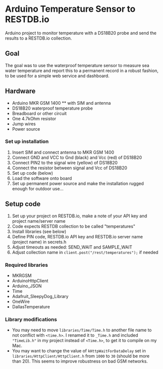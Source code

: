 # Arduino Temperature Sensor to RESTDB.io
Arduino project to monitor temperature with a DS18B20 probe and send the results to a RESTDB.io collection.

## Goal
The goal was to use the waterproof temperature sensor to measure sea water temperature and report this to a permanent record in a robust fashion, to be used for a simple web service and dashboard.

## Hardware

* Arduino MKR GSM 1400
** with SIM and antenna
* DS18B20 waterproof temperature probe
* Breadboard or other circuit
* One 4.7kOhm resistor
* Jump wires
* Power source

### Set up installation

1. Insert SIM and connect antenna to MKR GSM 1400
1. Connect GND and VCC to Gnd (black) and Vcc (red) of DS18B20
1. Connect PIN2 to the signal wire (yellow) of DS18B20
1. Connect the resistor between signal and Vcc of DS18B20
1. Set up code (below)
1. Load the software onto board
1. Set up permanent power source and make the installation rugged enough for outdoor use...

## Setup code

1. Set up your project on RESTDB.io, make a note of your API key and project name/server name
  1. Code expects RESTDB collection to be called "temperatures"
1. Install libraries (see below)
1. Define PIN code, RESTDB.io API key and RESTDB.io server name (project name) in secrets.h
1. Adjust timeouts as needed: SEND_WAIT and SAMPLE_WAIT
1. Adjust collection name in `client.post("/rest/temperatures");` if needed

### Required libraries
* MKRGSM
* ArduinoHttpClient
* Arduino_JSON
* Time
* Adafruit_SleepyDog_Library
* OneWire
* DallasTemperature

### Library modifications
* You may need to move `libraries/Time/Time.h` to another file name to not conflict with `<time.h>`. I renamed it to `_Time.h` and included `"TimeLib.h"` in my project instead of `<Time.h>`, to get it to compile on my Mac.
* You may want to change the value of `kHttpWaitForDataDelay` set in `libraries/HttpClient/HttpClient.h` from `1000` to `30` (should be more than 20). This seems to improve robustness on bad GSM networks.
